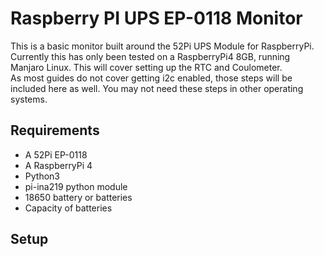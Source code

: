 
# Raspberry PI UPS EP-0118 Monitor

This is a basic monitor built around the 52Pi UPS Module for RaspberryPi.  Currently this has only been tested on a RaspberryPi4 8GB, running Manjaro Linux.  This will cover setting up the RTC and Coulometer.\
As most guides do not cover getting i2c enabled, those steps will be included here as well.  You may not need these steps in other operating systems.

## Requirements
* A 52Pi EP-0118
* A RaspberryPi 4
* Python3
* pi-ina219 python module
* 18650 battery or batteries
* Capacity of batteries

## Setup

